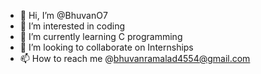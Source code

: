 - 👋 Hi, I’m @BhuvanO7
- 👀 I’m interested in coding
- 🌱 I’m currently learning C programming
- 💞️ I’m looking to collaborate on Internships
- 📫 How to reach me @bhuvanramalad4554@gmail.com

<!---
BhuvanO7/BhuvanO7 is a ✨ special ✨ repository because its `README.md` (this file) appears on your GitHub profile.
You can click the Preview link to take a look at your changes.
--->
